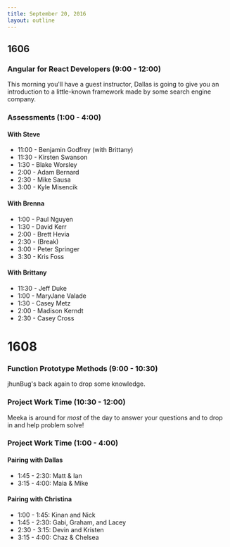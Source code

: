```yaml
---
title: September 20, 2016
layout: outline
---
```


## 1606

### Angular for React Developers (9:00 - 12:00)

This morning you'll have a guest instructor, Dallas is going to give you an introduction to a little-known framework made by some search engine company.

### Assessments (1:00 - 4:00)

#### With Steve

- 11:00 - Benjamin Godfrey (with Brittany)
- 11:30 - Kirsten Swanson
- 1:30 - Blake Worsley
- 2:00 - Adam Bernard
- 2:30 - Mike Sausa
- 3:00 - Kyle Misencik

#### With Brenna

- 1:00 - Paul Nguyen
- 1:30 - David Kerr
- 2:00 - Brett Hevia
- 2:30 - (Break)
- 3:00 - Peter Springer
- 3:30 - Kris Foss

#### With Brittany

- 11:30 - Jeff Duke
- 1:00 - MaryJane Valade
- 1:30 - Casey Metz
- 2:00 - Madison Kerndt
- 2:30 - Casey Cross

# 1608

### Function Prototype Methods (9:00 - 10:30)

jhunBug's back again to drop some knowledge.

### Project Work Time (10:30 - 12:00)

Meeka is around for _most_ of the day to answer your questions and to drop in and help problem solve!

### Project Work Time (1:00 - 4:00)

#### Pairing with Dallas

* 1:45 - 2:30: Matt & Ian
* 3:15 - 4:00: Maia & Mike

#### Pairing with Christina

- 1:00 - 1:45: Kinan and Nick
- 1:45 - 2:30: Gabi, Graham, and Lacey
- 2:30 - 3:15: Devin and Kristen
- 3:15 - 4:00: Chaz & Chelsea
